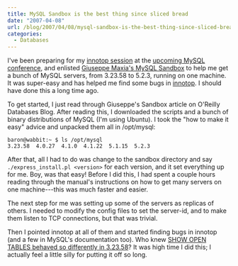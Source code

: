 ```yaml
---
title: MySQL Sandbox is the best thing since sliced bread
date: "2007-04-08"
url: /blog/2007/04/08/mysql-sandbox-is-the-best-thing-since-sliced-bread/
categories:
  - Databases
---
```

I've been preparing for my [innotop session](http://www.mysqlconf.com/cs/mysqluc2007/view/e_sess/13213) at the [upcoming MySQL conference](http://www.mysqlconf.com/), and enlisted [Giuseppe Maxia's MySQL Sandbox](http://sourceforge.net/projects/mysql-sandbox) to help me get a bunch of MySQL servers, from 3.23.58 to 5.2.3, running on one machine. It was super-easy and has helped me find some bugs in [innotop](http://code.google.com/p/innotop). I should have done this a long time ago.

To get started, I just read through Giuseppe's Sandbox article on O'Reilly Databases Blog. After reading this, I downloaded the scripts and a bunch of binary distributions of MySQL (I'm using Ubuntu). I took the "how to make it easy" advice and unpacked them all in /opt/mysql:

```
baron@wabbit:~ $ ls /opt/mysql
3.23.58  4.0.27  4.1.0  4.1.22  5.1.15  5.2.3
```

After that, all I had to do was change to the sandbox directory and say `./express_install.pl <version>` for each version, and it set everything up for me. Boy, was that easy! Before I did this, I had spent a couple hours reading through the manual's instructions on how to get many servers on one machine---this was much faster and easier.

The next step for me was setting up some of the servers as replicas of others. I needed to modify the config files to set the server-id, and to make them listen to TCP connections, but that was trivial.

Then I pointed innotop at all of them and started finding bugs in innotop (and a few in MySQL's documentation too). Who knew [SHOW OPEN TABLES behaved so differently in 3.23.58](http://bugs.mysql.com/bug.php?id=27706)? It was high time I did this; I actually feel a little silly for putting it off so long.


